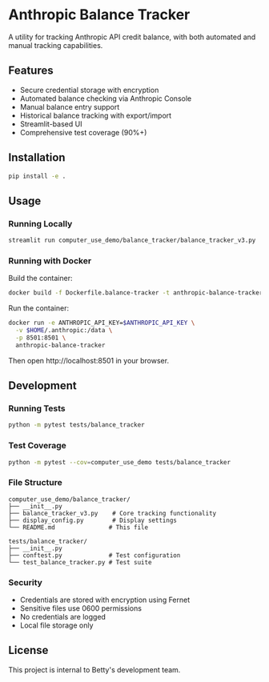 # Anthropic Balance Tracker

A utility for tracking Anthropic API credit balance, with both automated and manual tracking capabilities.

## Features

- Secure credential storage with encryption 
- Automated balance checking via Anthropic Console
- Manual balance entry support
- Historical balance tracking with export/import
- Streamlit-based UI
- Comprehensive test coverage (90%+)

## Installation

```bash
pip install -e .
```

## Usage

### Running Locally

```bash
streamlit run computer_use_demo/balance_tracker/balance_tracker_v3.py
```

### Running with Docker

Build the container:
```bash
docker build -f Dockerfile.balance-tracker -t anthropic-balance-tracker .
```

Run the container:
```bash
docker run -e ANTHROPIC_API_KEY=$ANTHROPIC_API_KEY \
  -v $HOME/.anthropic:/data \
  -p 8501:8501 \
  anthropic-balance-tracker
```

Then open http://localhost:8501 in your browser.

## Development

### Running Tests

```bash
python -m pytest tests/balance_tracker
```

### Test Coverage

```bash 
python -m pytest --cov=computer_use_demo tests/balance_tracker
```

### File Structure

```
computer_use_demo/balance_tracker/
├── __init__.py
├── balance_tracker_v3.py    # Core tracking functionality
├── display_config.py        # Display settings
└── README.md               # This file

tests/balance_tracker/
├── __init__.py
├── conftest.py             # Test configuration
└── test_balance_tracker.py # Test suite
```

### Security

- Credentials are stored with encryption using Fernet
- Sensitive files use 0600 permissions
- No credentials are logged
- Local file storage only

## License

This project is internal to Betty's development team.